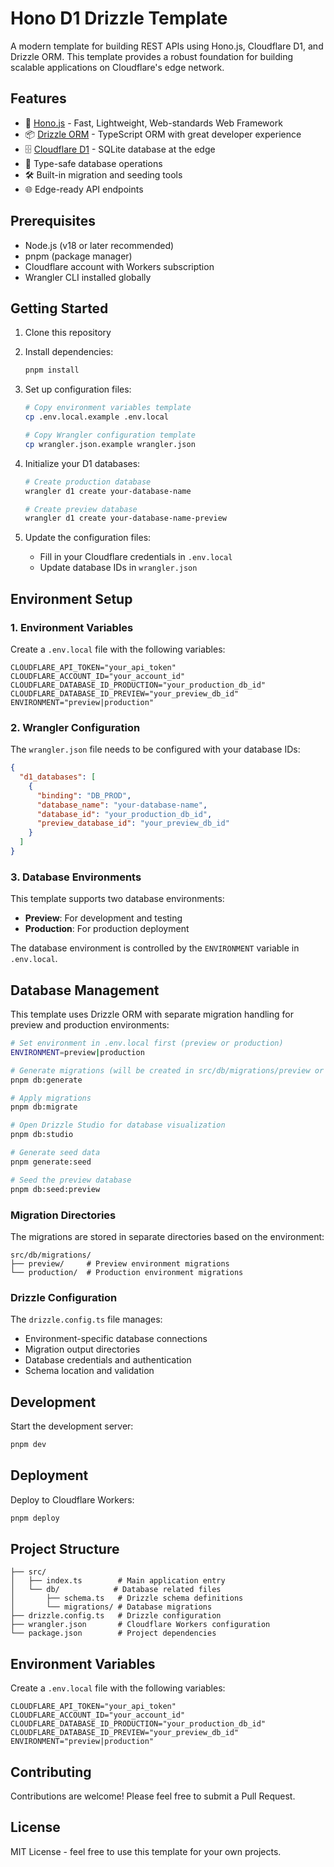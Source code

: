 # Hono D1 Drizzle Template

A modern template for building REST APIs using Hono.js, Cloudflare D1, and Drizzle ORM. This template provides a robust foundation for building scalable applications on Cloudflare's edge network.

## Features

- 🚀 [Hono.js](https://hono.dev/) - Fast, Lightweight, Web-standards Web Framework
- 📦 [Drizzle ORM](https://orm.drizzle.team/) - TypeScript ORM with great developer experience
- 🗄️ [Cloudflare D1](https://developers.cloudflare.com/d1/) - SQLite database at the edge
- 🔧 Type-safe database operations
- 🛠️ Built-in migration and seeding tools
- 🌐 Edge-ready API endpoints

## Prerequisites

- Node.js (v18 or later recommended)
- pnpm (package manager)
- Cloudflare account with Workers subscription
- Wrangler CLI installed globally

## Getting Started

1. Clone this repository
2. Install dependencies:
   ```bash
   pnpm install
   ```
3. Set up configuration files:

   ```bash
   # Copy environment variables template
   cp .env.local.example .env.local

   # Copy Wrangler configuration template
   cp wrangler.json.example wrangler.json
   ```

4. Initialize your D1 databases:

   ```bash
   # Create production database
   wrangler d1 create your-database-name

   # Create preview database
   wrangler d1 create your-database-name-preview
   ```

5. Update the configuration files:
   - Fill in your Cloudflare credentials in `.env.local`
   - Update database IDs in `wrangler.json`

## Environment Setup

### 1. Environment Variables

Create a `.env.local` file with the following variables:

```env
CLOUDFLARE_API_TOKEN="your_api_token"
CLOUDFLARE_ACCOUNT_ID="your_account_id"
CLOUDFLARE_DATABASE_ID_PRODUCTION="your_production_db_id"
CLOUDFLARE_DATABASE_ID_PREVIEW="your_preview_db_id"
ENVIRONMENT="preview|production"
```

### 2. Wrangler Configuration

The `wrangler.json` file needs to be configured with your database IDs:

```json
{
  "d1_databases": [
    {
      "binding": "DB_PROD",
      "database_name": "your-database-name",
      "database_id": "your_production_db_id",
      "preview_database_id": "your_preview_db_id"
    }
  ]
}
```

### 3. Database Environments

This template supports two database environments:

- **Preview**: For development and testing
- **Production**: For production deployment

The database environment is controlled by the `ENVIRONMENT` variable in `.env.local`.

## Database Management

This template uses Drizzle ORM with separate migration handling for preview and production environments:

```bash
# Set environment in .env.local first (preview or production)
ENVIRONMENT=preview|production

# Generate migrations (will be created in src/db/migrations/preview or production)
pnpm db:generate

# Apply migrations
pnpm db:migrate

# Open Drizzle Studio for database visualization
pnpm db:studio

# Generate seed data
pnpm generate:seed

# Seed the preview database
pnpm db:seed:preview
```

### Migration Directories

The migrations are stored in separate directories based on the environment:

```
src/db/migrations/
├── preview/     # Preview environment migrations
└── production/  # Production environment migrations
```

### Drizzle Configuration

The `drizzle.config.ts` file manages:

- Environment-specific database connections
- Migration output directories
- Database credentials and authentication
- Schema location and validation

## Development

Start the development server:

```bash
pnpm dev
```

## Deployment

Deploy to Cloudflare Workers:

```bash
pnpm deploy
```

## Project Structure

```
├── src/
│   ├── index.ts        # Main application entry
│   └── db/            # Database related files
│       ├── schema.ts   # Drizzle schema definitions
│       └── migrations/ # Database migrations
├── drizzle.config.ts   # Drizzle configuration
├── wrangler.json       # Cloudflare Workers configuration
└── package.json        # Project dependencies
```

## Environment Variables

Create a `.env.local` file with the following variables:

```env
CLOUDFLARE_API_TOKEN="your_api_token"
CLOUDFLARE_ACCOUNT_ID="your_account_id"
CLOUDFLARE_DATABASE_ID_PRODUCTION="your_production_db_id"
CLOUDFLARE_DATABASE_ID_PREVIEW="your_preview_db_id"
ENVIRONMENT="preview|production"
```

## Contributing

Contributions are welcome! Please feel free to submit a Pull Request.

## License

MIT License - feel free to use this template for your own projects.
